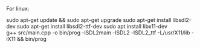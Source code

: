 For linux:

sudo apt-get update && sudo apt-get upgrade
sudo apt-get install libsdl2-dev
sudo apt-get install libsdl2-ttf-dev
sudo apt install libx11-dev    
g++ src/main.cpp -o bin/prog -lSDL2main -lSDL2 -lSDL2_ttf -L/usr/X11/lib -lX11 && bin/prog
